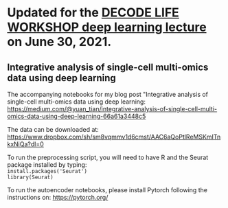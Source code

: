 # Updated for the [DECODE LIFE WORKSHOP deep learning lecture](https://decodelife.org/recent-workshop/) on June 30, 2021.

## Integrative analysis of single-cell multi-omics data using deep learning

The accompanying notebooks for my blog post "Integrative analysis of single-cell multi-omics data using deep learning: https://medium.com/@yuan_tian/integrative-analysis-of-single-cell-multi-omics-data-using-deep-learning-66a61a3448c5 

The data can be downloaded at:  
https://www.dropbox.com/sh/sm8vqmmv1d6cmst/AAC6aQoPtlReMSKmITnkxNiQa?dl=0

To run the preprocessing script, you will need to have R and the Seurat package installed by typing:  
`install.packages('Seurat')`  
`library(Seurat)`

To run the autoencoder notebooks, please install Pytorch following the instructions on:
https://pytorch.org/
